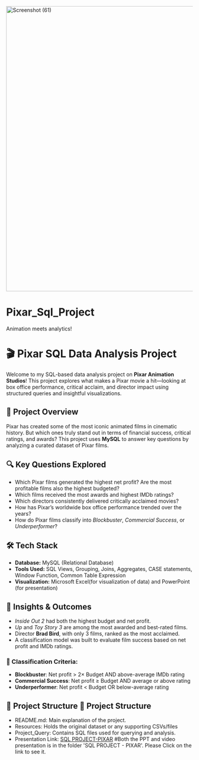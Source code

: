 <img width="1366" height="768" alt="Screenshot (61)" src="https://github.com/user-attachments/assets/bf3fa81e-b52b-45c6-8fb7-f7d8bd5e7602" />

# Pixar_Sql_Project
 Animation meets analytics!

 # 🎬 Pixar SQL Data Analysis Project

Welcome to my SQL-based data analysis project on **Pixar Animation Studios**! This project explores what makes a Pixar movie a hit—looking at box office performance, critical acclaim, and director impact using structured queries and insightful visualizations.

## 📌 Project Overview

Pixar has created some of the most iconic animated films in cinematic history. But which ones truly stand out in terms of financial success, critical ratings, and awards? This project uses **MySQL** to answer key questions by analyzing a curated dataset of Pixar films.

## 🔍 Key Questions Explored

- Which Pixar films generated the highest net profit? Are the most profitable films also the highest budgeted?
- Which films received the most awards and highest IMDb ratings?
- Which directors consistently delivered critically acclaimed movies?
- How has Pixar’s worldwide box office performance trended over the years?
- How do Pixar films classify into *Blockbuster*, *Commercial Success*, or *Underperformer*?

## 🛠️ Tech Stack

- **Database:** MySQL (Relational Database)
- **Tools Used:** SQL Views, Grouping, Joins, Aggregates, CASE statements, Window Function, Common Table Expression
- **Visualization:** Microsoft Excel(for visualization of data) and PowerPoint (for presentation)

## 🧠 Insights & Outcomes

- *Inside Out 2* had both the highest budget and net profit.
- *Up* and *Toy Story 3* are among the most awarded and best-rated films.
- Director **Brad Bird**, with only 3 films, ranked as the most acclaimed.
- A classification model was built to evaluate film success based on net profit and IMDb ratings.

### 🎯 Classification Criteria:

- **Blockbuster**: Net profit > 2× Budget AND above-average IMDb rating  
- **Commercial Success**: Net profit ≥ Budget AND average or above rating  
- **Underperformer**: Net profit < Budget OR below-average rating

## 📂 Project Structure 📂 Project Structure

- README.md: Main explanation of the project.
- Resources: Holds the original dataset or any supporting CSVs/files
- Project_Query: Contains SQL files used for querying and analysis.
- Presentation Link: [SQL PROJECT-PIXAR](https://drive.google.com/drive/folders/1YIRQcYZnXbZC827tzqNrsrqhPXH-EdPD?usp=drive_link)
                     #Both the PPT and video presentation is in the folder 'SQL PROJECT - PIXAR'. Please Click on the link to see it.



